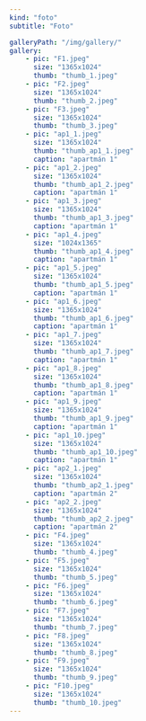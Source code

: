 ```yaml
---
kind: "foto"
subtitle: "Foto"

galleryPath: "/img/gallery/"
gallery:
    - pic: "F1.jpeg"
      size: "1365x1024"
      thumb: "thumb_1.jpeg"
    - pic: "F2.jpeg"
      size: "1365x1024"
      thumb: "thumb_2.jpeg"
    - pic: "F3.jpeg"
      size: "1365x1024"
      thumb: "thumb_3.jpeg"
    - pic: "ap1_1.jpeg"
      size: "1365x1024"
      thumb: "thumb_ap1_1.jpeg"
      caption: "apartmán 1"
    - pic: "ap1_2.jpeg"
      size: "1365x1024"
      thumb: "thumb_ap1_2.jpeg"
      caption: "apartmán 1"
    - pic: "ap1_3.jpeg"
      size: "1365x1024"
      thumb: "thumb_ap1_3.jpeg"
      caption: "apartmán 1"
    - pic: "ap1_4.jpeg"
      size: "1024x1365"
      thumb: "thumb_ap1_4.jpeg"
      caption: "apartmán 1"
    - pic: "ap1_5.jpeg"
      size: "1365x1024"
      thumb: "thumb_ap1_5.jpeg"
      caption: "apartmán 1"
    - pic: "ap1_6.jpeg"
      size: "1365x1024"
      thumb: "thumb_ap1_6.jpeg"
      caption: "apartmán 1"
    - pic: "ap1_7.jpeg"
      size: "1365x1024"
      thumb: "thumb_ap1_7.jpeg"
      caption: "apartmán 1"
    - pic: "ap1_8.jpeg"
      size: "1365x1024"
      thumb: "thumb_ap1_8.jpeg"
      caption: "apartmán 1"
    - pic: "ap1_9.jpeg"
      size: "1365x1024"
      thumb: "thumb_ap1_9.jpeg"
      caption: "apartmán 1"
    - pic: "ap1_10.jpeg"
      size: "1365x1024"
      thumb: "thumb_ap1_10.jpeg"
      caption: "apartmán 1"
    - pic: "ap2_1.jpeg"
      size: "1365x1024"
      thumb: "thumb_ap2_1.jpeg"
      caption: "apartmán 2"
    - pic: "ap2_2.jpeg"
      size: "1365x1024"
      thumb: "thumb_ap2_2.jpeg"
      caption: "apartmán 2"
    - pic: "F4.jpeg"
      size: "1365x1024"
      thumb: "thumb_4.jpeg"
    - pic: "F5.jpeg"
      size: "1365x1024"
      thumb: "thumb_5.jpeg"
    - pic: "F6.jpeg"
      size: "1365x1024"
      thumb: "thumb_6.jpeg"
    - pic: "F7.jpeg"
      size: "1365x1024"
      thumb: "thumb_7.jpeg"
    - pic: "F8.jpeg"
      size: "1365x1024"
      thumb: "thumb_8.jpeg"
    - pic: "F9.jpeg"
      size: "1365x1024"
      thumb: "thumb_9.jpeg"
    - pic: "F10.jpeg"
      size: "1365x1024"
      thumb: "thumb_10.jpeg"
---
```

